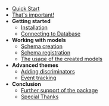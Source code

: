 * [Quick Start](/?id=Quick-start)
* [That's important!](/pages/that-is-important.md)
* **Getting started**
    * [Installation](/pages/installation.md)
    * [Connecting to Database](/pages/connecting-to-database.md)
* **Working with models**
    * [Schema creation](/pages/schema-creation.md)
    * [Schema registration](/pages/schema-registration.md)
    * [The usage of the created models](/pages/model-usage.md)
* **Advanced themes**
  * [Adding discriminators](/pages/adding-discriminators.md)
  * [Event tracking](/pages/event-tracking.md)
* **Conclusion**
  * [Further support of the package](/pages/further-support.md)
  * [Special Thanks](/pages/special-thanks.md)
